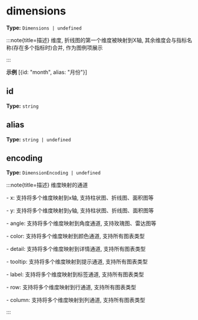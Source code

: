 # dimensions

**Type:** `Dimensions | undefined`

:::note{title=描述}
维度, 折线图的第一个维度被映射到X轴, 其余维度会与指标名称(存在多个指标时)合并, 作为图例项展示

:::

**示例**
[{id: "month", alias: "月份"}]




## id

**Type:** `string`

## alias

**Type:** `string | undefined`

## encoding

**Type:** `DimensionEncoding | undefined`

:::note{title=描述}
维度映射的通道

\- x: 支持将多个维度映射到x轴, 支持柱状图、折线图、面积图等

\- y: 支持将多个维度映射到y轴, 支持柱状图、折线图、面积图等

\- angle: 支持将多个维度映射到角度通道, 支持玫瑰图、雷达图等

\- color: 支持将多个维度映射到颜色通道, 支持所有图表类型

\- detail: 支持将多个维度映射到详情通道, 支持所有图表类型

\- tooltip: 支持将多个维度映射到提示通道, 支持所有图表类型

\- label: 支持将多个维度映射到标签通道, 支持所有图表类型

\- row: 支持将多个维度映射到行通道, 支持所有图表类型

\- column: 支持将多个维度映射到列通道, 支持所有图表类型

:::

